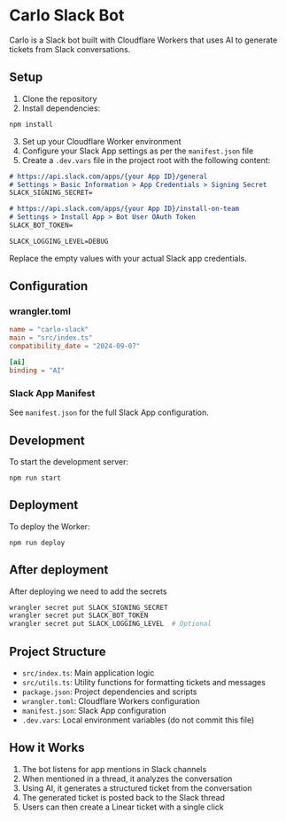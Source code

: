 # Carlo Slack Bot

Carlo is a Slack bot built with Cloudflare Workers that uses AI to generate tickets from Slack conversations.

## Setup

1. Clone the repository
2. Install dependencies:

```bash
npm install
```

3. Set up your Cloudflare Worker environment
4. Configure your Slack App settings as per the `manifest.json` file
5. Create a `.dev.vars` file in the project root with the following content:

```md
# https://api.slack.com/apps/{your App ID}/general
# Settings > Basic Information > App Credentials > Signing Secret
SLACK_SIGNING_SECRET=

# https://api.slack.com/apps/{your App ID}/install-on-team
# Settings > Install App > Bot User OAuth Token
SLACK_BOT_TOKEN=

SLACK_LOGGING_LEVEL=DEBUG
```

   Replace the empty values with your actual Slack app credentials.

## Configuration

### wrangler.toml

```toml
name = "carlo-slack"
main = "src/index.ts"
compatibility_date = "2024-09-07"

[ai]
binding = "AI"
```

### Slack App Manifest

See `manifest.json` for the full Slack App configuration.

## Development

To start the development server:

```
npm run start
```

## Deployment

To deploy the Worker:

```
npm run deploy
```

## After deployment

After deploying we need to add the secrets

```bash
wrangler secret put SLACK_SIGNING_SECRET
wrangler secret put SLACK_BOT_TOKEN
wrangler secret put SLACK_LOGGING_LEVEL  # Optional
```

## Project Structure

- `src/index.ts`: Main application logic
- `src/utils.ts`: Utility functions for formatting tickets and messages
- `package.json`: Project dependencies and scripts
- `wrangler.toml`: Cloudflare Workers configuration
- `manifest.json`: Slack App configuration
- `.dev.vars`: Local environment variables (do not commit this file)

## How it Works

1. The bot listens for app mentions in Slack channels
2. When mentioned in a thread, it analyzes the conversation
3. Using AI, it generates a structured ticket from the conversation
4. The generated ticket is posted back to the Slack thread
5. Users can then create a Linear ticket with a single click
